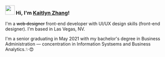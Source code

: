 ### <img src="https://media.giphy.com/media/hvRJCLFzcasrR4ia7z/giphy.gif" width="30px"> Hi, I'm [Kaitlyn Zhang](https://www.linkedin.com/in/kaitlynzhang)!

I'm a ~~web designer~~ front-end developer with UI/UX design skills (front-end designer). I'm based in Las Vegas, NV.

I'm a senior graduating in May 2021 with my bachelor's degree in Business Administration — concentration in Information Systsems and Business Analytics.✨😍
